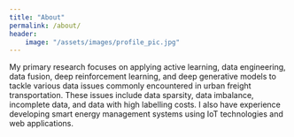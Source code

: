 ```yaml
---
title: "About"
permalink: /about/
header:
    image: "/assets/images/profile_pic.jpg" 
---
```


My primary research focuses on applying active learning, data engineering, data fusion, deep reinforcement learning, 
and deep generative models to tackle various data issues commonly encountered in urban freight transportation. These 
issues include data sparsity, data imbalance, incomplete data, and data with high labelling costs. I also have 
experience developing smart energy management systems using IoT technologies and web applications. 